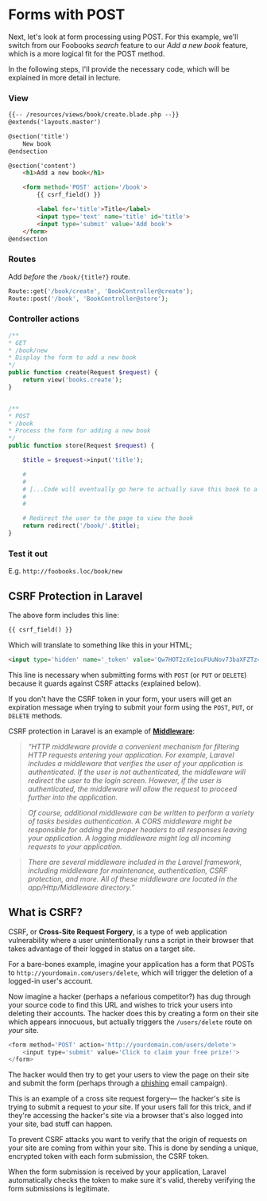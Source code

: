 # Forms with POST

Next, let's look at form processing using POST. For this example, we'll switch from our Foobooks *search* feature to our *Add a new book* feature, which is a more logical fit for the POST method.

In the following steps, I'll provide the necessary code, which will be explained in more detail in lecture.


### View
```html
{{-- /resources/views/book/create.blade.php --}}
@extends('layouts.master')

@section('title')
    New book
@endsection

@section('content')
    <h1>Add a new book</h1>

    <form method='POST' action='/book'>
        {{ csrf_field() }}

        <label for='title'>Title</label>
        <input type='text' name='title' id='title'>
        <input type='submit' value='Add book'>
    </form>
@endsection
```


### Routes
Add *before* the `/book/{title?}` route.

```php
Route::get('/book/create', 'BookController@create');
Route::post('/book', 'BookController@store');
```


### Controller actions
```php
/**
* GET
* /book/new
* Display the form to add a new book
*/
public function create(Request $request) {
    return view('books.create');
}


/**
* POST
* /book
* Process the form for adding a new book
*/
public function store(Request $request) {

    $title = $request->input('title');

    #
    #
    # [...Code will eventually go here to actually save this book to a database...]
    #
    #

    # Redirect the user to the page to view the book
    return redirect('/book/'.$title);
}
```

### Test it out
E.g. `http://foobooks.loc/book/new`




## CSRF Protection in Laravel
The above form includes this line:

```html
{{ csrf_field() }}
```

Which will translate to something like this in your HTML;

```html
<input type='hidden' name='_token' value='Qw7HOT2zXe1ouFUuNov73baXFZTz4nHdf0CyJvZe'>
```

This line is necessary when submitting forms with `POST` (or `PUT` or `DELETE`) because it guards against CSRF attacks (explained below).

If you don't have the CSRF token in your form, your users will get an expiration message when trying to submit your form using the `POST`, `PUT`, or `DELETE` methods.

CSRF protection in Laravel is an example of [__Middleware__](http://laravel.com/docs/middleware#terminable-middleware):

> *&ldquo;HTTP middleware provide a convenient mechanism for filtering HTTP requests entering your application. For example, Laravel includes a middleware that verifies the user of your application is authenticated. If the user is not authenticated, the middleware will redirect the user to the login screen. However, if the user is authenticated, the middleware will allow the request to proceed further into the application.*

> *Of course, additional middleware can be written to perform a variety of tasks besides authentication. A CORS middleware might be responsible for adding the proper headers to all responses leaving your application. A logging middleware might log all incoming requests to your application.*

> *There are several middleware included in the Laravel framework, including middleware for maintenance, authentication, CSRF protection, and more. All of these middleware are located in the app/Http/Middleware directory.&rdquo;*




## What is CSRF?
CSRF, or __Cross-Site Request Forgery__, is a type of web application vulnerability where a user unintentionally runs a script in their browser that takes advantage of their logged in status on a target site.

For a bare-bones example, imagine your application has a form that POSTs to `http://yourdomain.com/users/delete`, which will trigger the deletion of a logged-in user's account.

Now imagine a hacker (perhaps a nefarious competitor?) has dug through your source code to find this URL and wishes to trick your users into deleting their accounts. The hacker does this by creating a form on their site which appears innocuous, but actually triggers the `/users/delete` route on *your* site.

```php
<form method='POST' action='http://yourdomain.com/users/delete'>
    <input type='submit' value='Click to claim your free prize!'>
</form>
```

The hacker would then try to get your users to view the page on their site and submit the form (perhaps through a [phishing](https://en.wikipedia.org/wiki/Phishing) email campaign).

This is an example of a cross site request forgery&mdash; the hacker's site is trying to submit a request to *your* site. If your users fall for this trick, and if they're accessing the hacker's site via a browser that's also logged into your site, bad stuff can happen.

To prevent CSRF attacks you want to verify that the origin of requests on your site are coming from within your site. This is done by sending a unique, encrypted token with each form submission, the CSRF token.

When the form submission is received by your application, Laravel automatically checks the token to make sure it's valid, thereby verifying the form submissions is legitimate.
